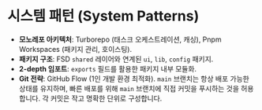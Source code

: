 # 시스템 패턴 (System Patterns)

- **모노레포 아키텍처**: Turborepo (태스크 오케스트레이션, 캐싱), Pnpm Workspaces (패키지 관리, 호이스팅).
- **패키지 구조**: FSD `shared` 레이어와 연계된 `ui`, `lib`, `config` 패키지.
- **2-depth 임포트**: `exports` 필드를 활용한 패키지 내부 모듈화.
- **Git 전략**: GitHub Flow (1인 개발 환경 최적화). `main` 브랜치는 항상 배포 가능한 상태를 유지하며, 빠른 배포를 위해 `main` 브랜치에 직접 커밋을 푸시하는 것을 허용합니다. 각 커밋은 작고 명확한 단위로 구성합니다.
